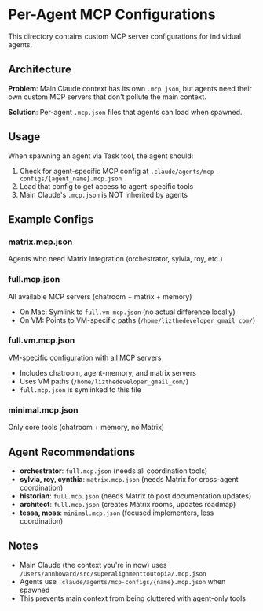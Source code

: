 # Per-Agent MCP Configurations

This directory contains custom MCP server configurations for individual agents.

## Architecture

**Problem**: Main Claude context has its own `.mcp.json`, but agents need their own custom MCP servers that don't pollute the main context.

**Solution**: Per-agent `.mcp.json` files that agents can load when spawned.

## Usage

When spawning an agent via Task tool, the agent should:

1. Check for agent-specific MCP config at `.claude/agents/mcp-configs/{agent_name}.mcp.json`
2. Load that config to get access to agent-specific tools
3. Main Claude's `.mcp.json` is NOT inherited by agents

## Example Configs

### matrix.mcp.json
Agents who need Matrix integration (orchestrator, sylvia, roy, etc.)

### full.mcp.json
All available MCP servers (chatroom + matrix + memory)
- On Mac: Symlink to `full.vm.mcp.json` (no actual difference locally)
- On VM: Points to VM-specific paths (`/home/lizthedeveloper_gmail_com/`)

### full.vm.mcp.json
VM-specific configuration with all MCP servers
- Includes chatroom, agent-memory, and matrix servers
- Uses VM paths (`/home/lizthedeveloper_gmail_com/`)
- `full.mcp.json` is symlinked to this file

### minimal.mcp.json
Only core tools (chatroom + memory, no Matrix)

## Agent Recommendations

- **orchestrator**: `full.mcp.json` (needs all coordination tools)
- **sylvia, roy, cynthia**: `matrix.mcp.json` (needs Matrix for cross-agent coordination)
- **historian**: `full.mcp.json` (needs Matrix to post documentation updates)
- **architect**: `full.mcp.json` (creates Matrix rooms, updates roadmap)
- **tessa, moss**: `minimal.mcp.json` (focused implementers, less coordination)

## Notes

- Main Claude (the context you're in now) uses `/Users/annhoward/src/superalignmenttoutopia/.mcp.json`
- Agents use `.claude/agents/mcp-configs/{name}.mcp.json` when spawned
- This prevents main context from being cluttered with agent-only tools
